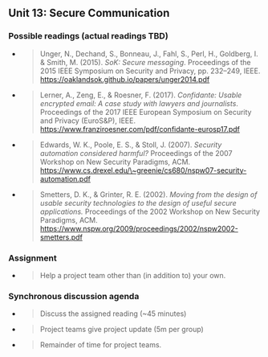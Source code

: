 ## Unit 13: Secure Communication

### Possible readings (actual readings TBD)

  - > Unger, N., Dechand, S., Bonneau, J., Fahl, S., Perl, H., Goldberg, I. & Smith, M. (2015). *SoK: Secure messaging*. Proceedings of the 2015 IEEE Symposium on Security and Privacy, pp. 232–249, IEEE. [<span class="underline">https://oaklandsok.github.io/papers/unger2014.pdf</span>](https://oaklandsok.github.io/papers/unger2014.pdf)

  - > Lerner, A., Zeng, E., & Roesner, F. (2017). *Confidante: Usable encrypted email: A case study with lawyers and journalists*. Proceedings of the 2017 IEEE European Symposium on Security and Privacy (EuroS\&P), IEEE. [<span class="underline">https://www.franziroesner.com/pdf/confidante-eurosp17.pdf</span>](https://www.franziroesner.com/pdf/confidante-eurosp17.pdf)

  - > Edwards, W. K., Poole, E. S., & Stoll, J. (2007). *Security automation considered harmful?* Proceedings of the 2007 Workshop on New Security Paradigms, ACM. [<span class="underline">https://www.cs.drexel.edu/\~greenie/cs680/nspw07-security-automation.pdf</span>](https://www.cs.drexel.edu/~greenie/cs680/nspw07-security-automation.pdf)

  - > Smetters, D. K., & Grinter, R. E. (2002). *Moving from the design of usable security technologies to the design of useful secure applications.* Proceedings of the 2002 Workshop on New Security Paradigms, ACM. [<span class="underline">https://www.nspw.org/2009/proceedings/2002/nspw2002-smetters.pdf</span>](https://www.nspw.org/2009/proceedings/2002/nspw2002-smetters.pdf)

### Assignment

  - > Help a project team other than (in addition to) your own.

### Synchronous discussion agenda

  - > Discuss the assigned reading (\~45 minutes)

  - > Project teams give project update (5m per group)

  - > Remainder of time for project teams.
